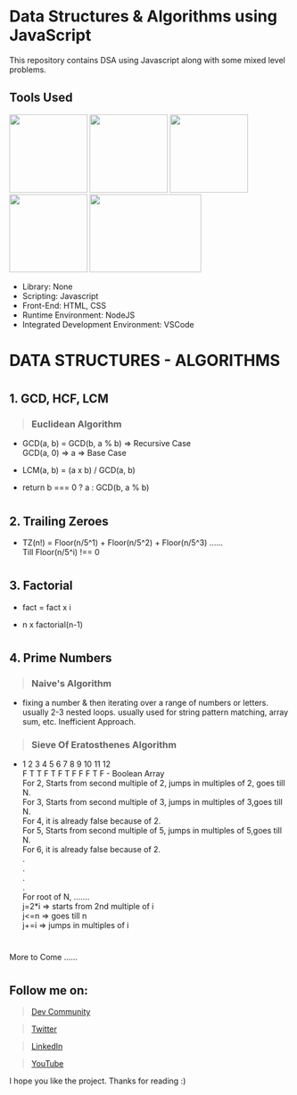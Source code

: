 # Data Structures & Algorithms using JavaScript 

This repository contains DSA using Javascript along with some mixed level problems.

## Tools Used

<p align="left">
<img height="140" width="140" src="https://www.w3.org/html/logo/downloads/HTML5_Logo_256.png">
<img height="140" width="140" src="https://logodix.com/logo/470309.png">
<img height="140" width="140" src="https://upload.wikimedia.org/wikipedia/commons/6/6a/JavaScript-logo.png">
<img height="140" width="140" src="https://code.visualstudio.com/assets/apple-touch-icon.png">
<img height="140" width="200" src="https://miro.medium.com/max/1400/1*sMryEXZVPKFjGNcfSzE8Mw.jpeg">
</p>

-  Library: None
-  Scripting: Javascript
-  Front-End: HTML, CSS
-  Runtime Environment: NodeJS
-  Integrated Development Environment: VSCode

#

#

# DATA STRUCTURES - ALGORITHMS

#

## 1. GCD, HCF, LCM

> ### Euclidean Algorithm

-  GCD(a, b) = GCD(b, a % b) => Recursive Case <br />
   GCD(a, 0) => a => Base Case

-  LCM(a, b) = (a x b) / GCD(a, b)

-  return b === 0 ? a : GCD(b, a % b)

#

#

## 2. Trailing Zeroes

-  TZ(n!) = Floor(n/5^1) + Floor(n/5^2) + Floor(n/5^3) ......<br />
   Till Floor(n/5^i) !== 0

#

#

## 3. Factorial

-  fact = fact x i

-  n x factorial(n-1)

#

#

## 4. Prime Numbers

> ### Naive's Algorithm

-  fixing a number & then iterating over a range of numbers or letters.
   usually 2-3 nested loops.
   usually used for string pattern matching, array sum, etc.
   Inefficient Approach.

> ### Sieve Of Eratosthenes Algorithm

-  1 2 3 4 5 6 7 8 9 10 11 12<br />
   F T T F T F T F F F T F - Boolean Array<br />
   For 2, Starts from second multiple of 2, jumps in multiples of 2, goes till N.<br />
   For 3, Starts from second multiple of 3, jumps in multiples of 3,goes till N.<br />
   For 4, it is already false because of 2.<br />
   For 5, Starts from second multiple of 5, jumps in multiples of 5,goes till N.<br />
   For 6, it is already false because of 2.<br />
   .<br />
   .<br />
   .<br />
   .<br />
   For root of N, .......<br />
   j=2\*i => starts from 2nd multiple of i<br />
   j<=n => goes till n<br />
   j+=i => jumps in multiples of i

#

#

More to Come ......

#

#

## Follow me on:

> [Dev Community](https://dev.to/ayushkanduri)

> [Twitter](https://twitter.com/ayush_codes)

> [LinkedIn](https://www.linkedin.com/in/ayushkanduri/)

> [YouTube](https://www.youtube.com/channel/UC6c1ajC_2jF7wQp7Y13t2bg)

I hope you like the project. Thanks for reading :)
